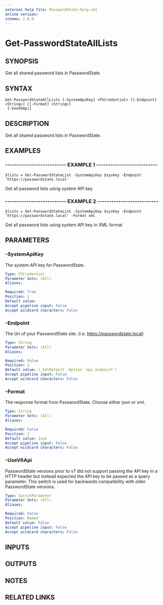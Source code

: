 ```yaml
---
external help file: PasswordState-help.xml
online version: 
schema: 2.0.0
---
```


# Get-PasswordStateAllLists
## SYNOPSIS
Get all shared password lists in PasswordState.

## SYNTAX

```
Get-PasswordStateAllLists [-SystemApiKey] <PSCredential> [[-Endpoint] <String>] [[-Format] <String>]
 [-UseV6Api]
```

## DESCRIPTION
Get all shared password lists in PasswordState.

## EXAMPLES

### -------------------------- EXAMPLE 1 --------------------------
```
$lists = Get-PasswordStateList -SystemApiKey $sysKey -Endpoint 'https://passwordstate.local'
```

Get all password lists using system API key

### -------------------------- EXAMPLE 2 --------------------------
```
$lists = Get-PasswordStateList -SystemApiKey $sysKey -Endpoint 'https://passwordstate.local' -Format xml
```

Get all password lists using system API key in XML format

## PARAMETERS

### -SystemApiKey
The system API key for PasswordState.

```yaml
Type: PSCredential
Parameter Sets: (All)
Aliases: 

Required: True
Position: 1
Default value: 
Accept pipeline input: False
Accept wildcard characters: False
```

### -Endpoint
The Uri of your PasswordState site.
(i.e.
https://passwordstate.local)

```yaml
Type: String
Parameter Sets: (All)
Aliases: 

Required: False
Position: 2
Default value: (_GetDefault -Option 'api_endpoint')
Accept pipeline input: False
Accept wildcard characters: False
```

### -Format
The response format from PasswordState.
Choose either json or xml.

```yaml
Type: String
Parameter Sets: (All)
Aliases: 

Required: False
Position: 3
Default value: Json
Accept pipeline input: False
Accept wildcard characters: False
```

### -UseV6Api
PasswordState versions prior to v7 did not support passing the API key in a HTTP header
but instead expected the API key to be passed as a query parameter.
This switch is used for 
backwards compatibility with older PasswordState versions.

```yaml
Type: SwitchParameter
Parameter Sets: (All)
Aliases: 

Required: False
Position: Named
Default value: False
Accept pipeline input: False
Accept wildcard characters: False
```

## INPUTS

## OUTPUTS

## NOTES

## RELATED LINKS

